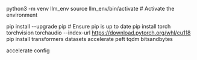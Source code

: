 python3 -m venv llm_env
source llm_env/bin/activate  # Activate the environment

pip install --upgrade pip  # Ensure pip is up to date
pip install torch torchvision torchaudio --index-url https://download.pytorch.org/whl/cu118
pip install transformers datasets accelerate peft tqdm bitsandbytes


accelerate config
